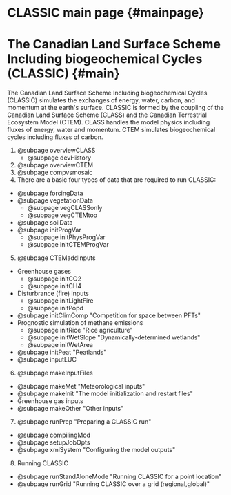 CLASSIC main page {#mainpage}
============

# The Canadian Land Surface Scheme Including biogeochemical Cycles (CLASSIC) {#main}

The Canadian Land Surface Scheme Including biogeochemical Cycles (CLASSIC) simulates the exchanges of energy, water, carbon, and momentum at the earth's surface. CLASSIC is formed by the coupling of the Canadian Land Surface Scheme (CLASS) and the Canadian Terrestrial Ecosystem Model (CTEM). CLASS handles the model physics including fluxes of energy, water and momentum. CTEM simulates biogeochemical cycles including fluxes of carbon.

1. @subpage overviewCLASS
   - @subpage devHistory
2. @subpage overviewCTEM
3. @subpage compvsmosaic
4. There are a basic four types of data that are required to run CLASSIC:
  - @subpage forcingData
  - @subpage vegetationData
    - @subpage vegCLASSonly
    - @subpage vegCTEMtoo
  - @subpage soilData
  - @subpage initProgVar
    - @subpage initPhysProgVar
    - @subpage initCTEMProgVar
5. @subpage CTEMaddInputs
  - Greenhouse gases
    - @subpage initCO2
    - @subpage initCH4
  - Disturbrance (fire) inputs
    - @subpage initLightFire
    - @subpage initPopd
  - @subpage initClimComp "Competition for space between PFTs"
  - Prognostic simulation of methane emissions
    - @subpage initRice "Rice agriculture"
    - @subpage initWetSlope "Dynamically-determined wetlands"
    - @subpage initWetArea
  - @subpage initPeat "Peatlands"
  - @subpage inputLUC
6. @subpage makeInputFiles
  - @subpage makeMet "Meteorological inputs"
  - @subpage makeInit "The model initialization and restart files"
  - Greenhouse gas inputs
  - @subpage makeOther "Other inputs"
7. @subpage runPrep "Preparing a CLASSIC run"
  - @subpage compilingMod
  - @subpage setupJobOpts
  - @subpage xmlSystem "Configuring the model outputs"
8. Running CLASSIC
  - @subpage runStandAloneMode "Running CLASSIC for a point location"
  - @subpage runGrid "Running CLASSIC over a grid (regional,global)"
